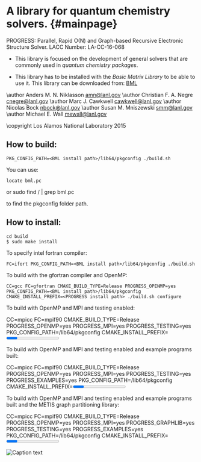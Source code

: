 A library for quantum chemistry solvers.       {#mainpage}
=======================================

PROGRESS: Parallel, Rapid O(N) and Graph-based Recursive Electronic Structure Solver. LACC Number: LA-CC-16-068

- This library is focused on the development of general solvers that are
commonly used in _quantum chemistry packages_. 

- This library has to be installed with the _Basic Matrix Library_ 
to be able to use it. This library can be downloaded from: 
[BML](https://github.com/qmmd/bml)


\author Anders M. N. Niklasson <amn@lanl.gov>
\author Christian F. A. Negre <cnegre@lanl.gov>
\author Marc J. Cawkwell <cawkwell@lanl.gov>
\author Nicolas Bock <nbock@lanl.gov>
\author Susan M. Mniszewski <smm@lanl.gov>
\author Michael E. Wall <mewall@lanl.gov>

\copyright Los Alamos National Laboratory 2015


## How to build: ##

    PKG_CONFIG_PATH=<BML install path>/lib64/pkgconfig ./build.sh

You can use: 

    locate bml.pc 
or 
    sudo find / | grep bml.pc 

to find the pkgconfig folder path.

## How to install: ##

    cd build 
    $ sudo make install

To specify intel fortran compiler: 

    FC=ifort PKG_CONFIG_PATH=<BML install path>/lib64/pkgconfig ./build.sh

To build with the gfortran compiler and OpenMP:

    CC=gcc FC=gfortran CMAKE_BUILD_TYPE=Release PROGRESS_OPENMP=yes PKG_CONFIG_PATH=<BML install path>/lib64/pkgconfig CMAKE_INSTALL_PREFIX=<PROGRESS install path> ./build.sh configure

To build with OpenMP and MPI and testing enabled:

   CC=mpicc FC=mpif90 CMAKE_BUILD_TYPE=Release PROGRESS_OPENMP=yes PROGRESS_MPI=yes PROGRESS_TESTING=yes PKG_CONFIG_PATH=<BML install path>/lib64/pkgconfig CMAKE_INSTALL_PREFIX=<PROGRESS install path> ./build.sh configure

To build with OpenMP and MPI and testing enabled and example programs built:

   CC=mpicc FC=mpif90 CMAKE_BUILD_TYPE=Release PROGRESS_OPENMP=yes PROGRESS_MPI=yes PROGRESS_TESTING=yes  PROGRESS_EXAMPLES=yes PKG_CONFIG_PATH=<BML install path>/lib64/pkgconfig CMAKE_INSTALL_PREFIX=<PROGRESS install path> ./build.sh configure

To build with OpenMP and MPI and testing enabled and example programs built and the METIS graph partitioning library:

   CC=mpicc FC=mpif90 CMAKE_BUILD_TYPE=Release PROGRESS_OPENMP=yes PROGRESS_MPI=yes PROGRESS_GRAPHLIB=yes PROGRESS_TESTING=yes PROGRESS_EXAMPLES=yes PKG_CONFIG_PATH=<BML install path>/lib64/pkgconfig CMAKE_INSTALL_PREFIX=<PROGRESS install path> EXTRA_LINK_FLAGS="-L<metis directory> -lmetis" ./build.sh configure

   
![Caption text](/home/christian/progress/docs/images/image.gif "Image title")



